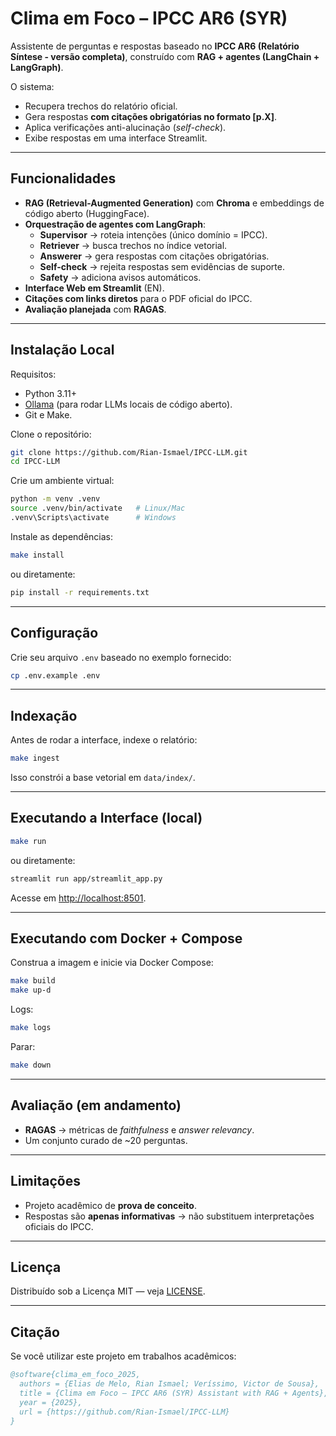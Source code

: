 # Clima em Foco – IPCC AR6 (SYR)

Assistente de perguntas e respostas baseado no **IPCC AR6 (Relatório Síntese - versão completa)**, construído com **RAG + agentes (LangChain + LangGraph)**.  

O sistema:
- Recupera trechos do relatório oficial.  
- Gera respostas **com citações obrigatórias no formato [p.X]**.  
- Aplica verificações anti-alucinação (*self-check*).  
- Exibe respostas em uma interface Streamlit.  

---

## Funcionalidades

- **RAG (Retrieval-Augmented Generation)** com **Chroma** e embeddings de código aberto (HuggingFace).  
- **Orquestração de agentes com LangGraph**:  
  - **Supervisor** → roteia intenções (único domínio = IPCC).  
  - **Retriever** → busca trechos no índice vetorial.  
  - **Answerer** → gera respostas com citações obrigatórias.  
  - **Self-check** → rejeita respostas sem evidências de suporte.  
  - **Safety** → adiciona avisos automáticos.  
- **Interface Web em Streamlit** (EN).  
- **Citações com links diretos** para o PDF oficial do IPCC.  
- **Avaliação planejada** com **RAGAS**.  

---

## Instalação Local

Requisitos:
- Python 3.11+  
- [Ollama](https://ollama.com/) (para rodar LLMs locais de código aberto).  
- Git e Make.  

Clone o repositório:

```bash
git clone https://github.com/Rian-Ismael/IPCC-LLM.git
cd IPCC-LLM
```

Crie um ambiente virtual:

```bash
python -m venv .venv
source .venv/bin/activate   # Linux/Mac
.venv\Scripts\activate      # Windows
```

Instale as dependências:

```bash
make install
```

ou diretamente:

```bash
pip install -r requirements.txt
```

---

## Configuração

Crie seu arquivo `.env` baseado no exemplo fornecido:

```bash
cp .env.example .env
```

---

## Indexação

Antes de rodar a interface, indexe o relatório:

```bash
make ingest
```

Isso constrói a base vetorial em `data/index/`.

---

## Executando a Interface (local)

```bash
make run
```

ou diretamente:

```bash
streamlit run app/streamlit_app.py
```

Acesse em [http://localhost:8501](http://localhost:8501).

---

## Executando com Docker + Compose

Construa a imagem e inicie via Docker Compose:

```bash
make build
make up-d
```

Logs:

```bash
make logs
```

Parar:

```bash
make down
```

---

## Avaliação (em andamento)

- **RAGAS** → métricas de *faithfulness* e *answer relevancy*.  
- Um conjunto curado de ~20 perguntas.

---

## Limitações

- Projeto acadêmico de **prova de conceito**.  
- Respostas são **apenas informativas** → não substituem interpretações oficiais do IPCC.  

---

## Licença

Distribuído sob a Licença MIT — veja [LICENSE](LICENSE).  

---

## Citação

Se você utilizar este projeto em trabalhos acadêmicos:

```bibtex
@software{clima_em_foco_2025,
  authors = {Elias de Melo, Rian Ismael; Veríssimo, Victor de Sousa},
  title = {Clima em Foco – IPCC AR6 (SYR) Assistant with RAG + Agents},
  year = {2025},
  url = {https://github.com/Rian-Ismael/IPCC-LLM}
}
```
